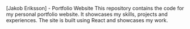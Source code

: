 [Jakob Eriksson] - Portfolio Website
This repository contains the code for my personal portfolio website. It showcases my skills, projects and experiences. The site is built using React and showcases my work.
